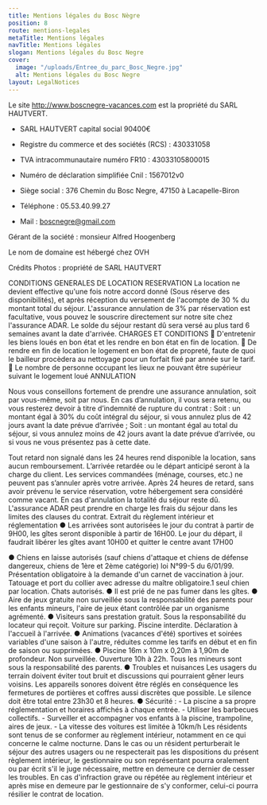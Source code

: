 ```yaml
---
title: Mentions légales du Bosc Nègre
position: 8
route: mentions-legales
metaTitle: Mentions légales
navTitle: Mentions légales
slogan: Mentions légales du Bosc Negre
cover:
  image: "/uploads/Entree_du_parc_Bosc_Negre.jpg"
  alt: Mentions légales du Bosc Negre
layout: LegalNotices
---
```


Le site http://www.boscnegre-vacances.com est la propriété du SARL HAUTVERT.

- SARL HAUTVERT capital social 90400€

- Registre du commerce et des sociétés (RCS) : 430331058

- TVA intracommunautaire numéro FR10 : 43033105800015

- Numéro de déclaration simplifiée Cnil : 1567012v0

- Siège social : 376 Chemin du Bosc Negre, 47150 à Lacapelle-Biron

- Téléphone : 05.53.40.99.27

- Mail : boscnegre@gmail.com

Gérant de la société : monsieur Alfred Hoogenberg

Le nom de domaine est hébergé chez OVH

Crédits Photos : propriété de SARL HAUTVERT

CONDITIONS GENERALES DE LOCATION RESERVATION
La location ne devient effective qu'une fois notre accord donné (Sous réserve des disponibilités), et après réception du versement de l'acompte de 30 % du montant total du séjour. L'assurance annulation de 3% par réservation est facultative, vous pouvez le souscrire directement sur notre site chez l'assurance ADAR. Le solde du séjour restant dû sera versé au plus tard 6 semaines avant la date d'arrivée.
CHARGES ET CONDITIONS
 D'entretenir les biens loués en bon état et les rendre en bon état en fin de location.
 De rendre en fin de location le logement en bon état de propreté, faute de quoi le bailleur procèdera au nettoyage pour un forfait fixé par année sur le tarif.
 Le nombre de personne occupant les lieux ne pouvant être supérieur suivant le logement loué
ANNULATION

Nous vous conseillons fortement de prendre une assurance annulation, soit par vous-même, soit par nous.
En cas d’annulation, il vous sera retenu, ou vous resterez devoir à titre d’indemnité de rupture du contrat :
Soit : un montant égal à 30% du coût intégral du séjour, si vous annulez plus de 42 jours avant la date prévue d’arrivée ;
Soit : un montant égal au total du séjour, si vous annulez moins de 42 jours avant la date prévue d’arrivée, ou si vous ne vous présentez pas à cette date.

Tout retard non signalé dans les 24 heures rend disponible la location, sans aucun remboursement. L’arrivée retardée ou le départ anticipé seront à la charge du client. Les services commandées (ménage, courses, etc.) ne peuvent pas s’annuler après votre arrivée.
Après 24 heures de retard, sans avoir prévenu le service réservation, votre hébergement sera considéré comme vacant.
En cas d'annulation la totalité du séjour reste dû. L'assurance ADAR peut prendre en charge les frais du séjour dans les limites des clauses du contrat.
Extrait du règlement intérieur et réglementation
● Les arrivées sont autorisées le jour du contrat à partir de 9H00, les gîtes seront disponible à partir de 16H00.
Le jour du départ, il faudrait libérer les gîtes avant 10H00 et quitter le centre avant 17H00

● Chiens en laisse autorisés (sauf chiens d'attaque et chiens de défense dangereux, chiens de 1ère et 2ème catégorie) loi N°99-5 du 6/01/99. Présentation obligatoire à la demande d'un carnet de vaccination à jour. Tatouage
et port du collier avec adresse du maître obligatoire.1 seul chien par location. Chats autorisés.
● Il est prié de ne pas fumer dans les gîtes.
● Aire de jeux gratuite non surveillée sous la responsabilité des parents pour les enfants mineurs, l'aire de jeux étant contrôlée par un organisme agrémenté.
● Visiteurs sans prestation gratuit. Sous la responsabilité du locateur qui reçoit. Voiture sur parking. Piscine interdite. Déclaration à l'accueil à l'arrivée.
● Animations (vacances d'été) sportives et soirées variables d'une saison à l'autre, réduites comme les tarifs en début et en fin de saison ou supprimées.
● Piscine 16m x 10m x 0,20m à 1,90m de profondeur. Non surveillée. Ouverture 10h à 22h. Tous les mineurs sont sous la responsabilité des parents.
● Troubles et nuisances
Les usagers du terrain doivent éviter tout bruit et discussions qui pourraient gêner leurs voisins.
Les appareils sonores doivent être réglés en conséquence les fermetures de portières et coffres aussi discrètes que possible. Le silence doit être total entre 23h30 et 8 heures.
● Sécurité : - La piscine a sa propre réglementation et horaires affichés à chaque entrée. - Utiliser les barbecues collectifs. - Surveiller et accompagner vos enfants à la piscine, trampoline, aires de jeux. - La vitesse des voitures est limitée à 10km/h
Les résidents sont tenus de se conformer au règlement intérieur, notamment en ce qui concerne le calme nocturne. Dans le cas ou un résident perturberait le séjour des autres usagers ou ne respecterait pas les dispositions du présent règlement intérieur, le gestionnaire ou son représentant pourra oralement ou par écrit s'il le juge nécessaire, mettre en demeure ce dernier de cesser les troubles. En cas d'infraction grave ou répétée au règlement intérieur et après mise en demeure par le gestionnaire de s'y conformer, celui-ci pourra résilier le contrat de location.
